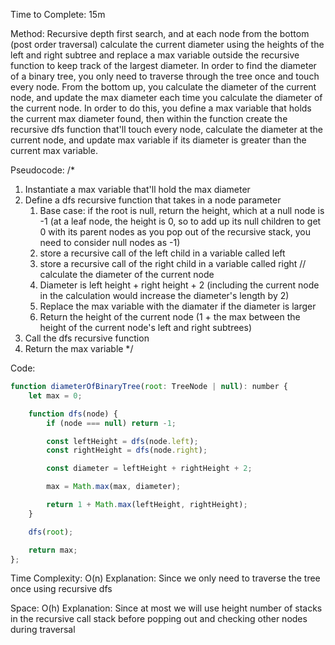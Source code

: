 Time to Complete: 15m

Method: Recursive depth first search, and at each node from the bottom (post order traversal) calculate the current diameter using the heights of the left and right subtree and replace a max variable outside the recursive function to keep track of the largest diameter. In order to find the diameter of a binary tree, you only need to traverse through the tree once and touch every node. From the bottom up, you calculate the diameter of the current node, and update the max diameter each time you calculate the diameter of the current node. In order to do this, you define a max variable that holds the current max diameter found, then within the function create the recursive dfs function that'll touch every node, calculate the diameter at the current node, and update max variable if its diameter is greater than the current max variable.

Pseudocode:
/*
1. Instantiate a max variable that'll hold the max diameter
2. Define a dfs recursive function that takes in a node parameter
    1. Base case: if the root is null, return the height, which at a null node is -1 (at a leaf node, the height is 0, so to add up its null children to get 0 with its parent nodes as you pop out of the recursive stack, you need to consider null nodes as -1)
    2. store a recursive call of the left child in a variable called left
    3. store a recursive call of the right child in a variable called right
    // calculate the diameter of the current node
    4. Diameter is left height + right height + 2 (including the current node in the calculation would increase the diameter's length by 2)
    5. Replace the max variable with the diamater if the diameter is larger
    6. Return the height of the current node (1 + the max between the height of the current node's left and right subtrees)
3. Call the dfs recursive function
4. Return the max variable
*/

Code:

```js
function diameterOfBinaryTree(root: TreeNode | null): number {
    let max = 0;

    function dfs(node) {
        if (node === null) return -1;

        const leftHeight = dfs(node.left);
        const rightHeight = dfs(node.right);

        const diameter = leftHeight + rightHeight + 2;

        max = Math.max(max, diameter);

        return 1 + Math.max(leftHeight, rightHeight);
    }

    dfs(root);

    return max;
};
```


Time Complexity: O(n)
Explanation: Since we only need to traverse the tree once using recursive dfs

Space: O(h)
Explanation: Since at most we will use height number of stacks in the recursive call stack before popping out and checking other nodes during traversal
